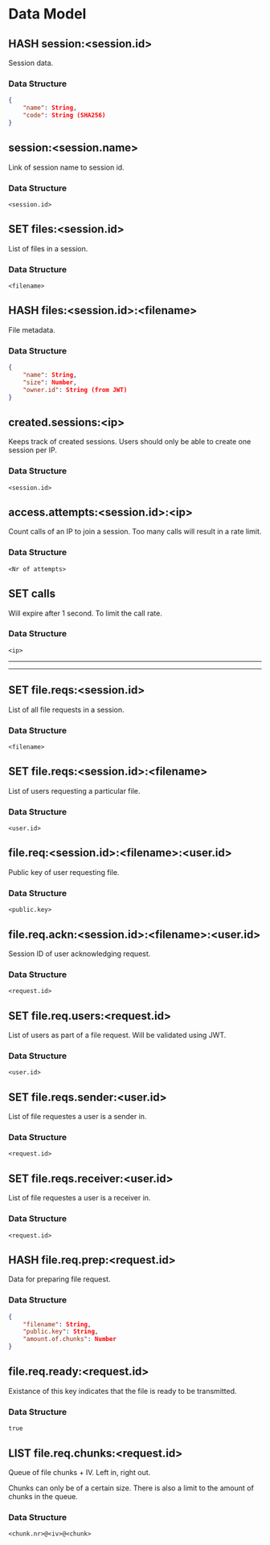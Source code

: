 # Data Model

## HASH session:\<session.id\>

Session data.

### Data Structure

```JSON
{
    "name": String,
    "code": String (SHA256)
}
```

## session:\<session.name\>

Link of session name to session id.

### Data Structure

`<session.id>`

## SET files:\<session.id\>

List of files in a session.

### Data Structure

`<filename>`

## HASH files:\<session.id\>:\<filename\>

File metadata.

### Data Structure

```JSON
{
    "name": String,
    "size": Number,
    "owner.id": String (from JWT)
}
```

## created.sessions:\<ip\>

Keeps track of created sessions.
Users should only be able to create one session per IP.

### Data Structure

`<session.id>`

## access.attempts:\<session.id\>:\<ip\>

Count calls of an IP to join a session.
Too many calls will result in a rate limit.

### Data Structure

`<Nr of attempts>`

## SET calls

Will expire after 1 second.
To limit the call rate.

### Data Structure

`<ip>`

---

---

## SET file.reqs:\<session.id\>

List of all file requests in a session.

### Data Structure

`<filename>`

## SET file.reqs:\<session.id\>:\<filename\>

List of users requesting a particular file.

### Data Structure

`<user.id>`

## file.req:\<session.id\>:\<filename\>:\<user.id\>

Public key of user requesting file.

### Data Structure

`<public.key>`

## file.req.ackn:\<session.id\>:\<filename\>:\<user.id\>

Session ID of user acknowledging request.

### Data Structure

`<request.id>`

## SET file.req.users:\<request.id\>

List of users as part of a file request.
Will be validated using JWT.

### Data Structure

`<user.id>`

## SET file.reqs.sender:\<user.id\>

List of file requestes a user is a sender in.

### Data Structure

`<request.id>`

## SET file.reqs.receiver:\<user.id\>

List of file requestes a user is a receiver in.

### Data Structure

`<request.id>`

## HASH file.req.prep:\<request.id\>

Data for preparing file request.

### Data Structure

```JSON
{
    "filename": String,
    "public.key": String,
    "amount.of.chunks": Number
}
```

## file.req.ready:\<request.id\>

Existance of this key indicates that the file is ready to be transmitted.

### Data Structure

`true`

## LIST file.req.chunks:\<request.id\>

Queue of file chunks + IV.
Left in, right out.

Chunks can only be of a certain size.
There is also a limit to the amount of chunks in the queue.

### Data Structure

`<chunk.nr>@<iv>@<chunk>`